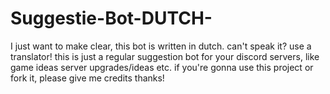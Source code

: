 # Suggestie-Bot-DUTCH-
I just want to make clear, this bot is written in dutch. can't speak it? use a translator! this is just a regular suggestion bot for your discord servers, like game ideas server upgrades/ideas etc. if you're gonna use this project or fork it, please give me credits thanks!
